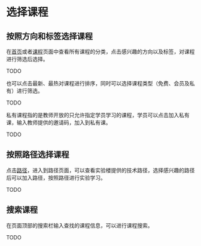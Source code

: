 # 选择课程

## 按照方向和标签选择课程

在[首页](https://www.shiyanlou.com)或者[课程](https://www.shiyanlou.com/courses)页面中查看所有课程的分类，点击感兴趣的方向以及标签，对课程进行筛选后选择。

TODO

也可以点击最新、最热对课程进行排序，同时可以选择课程类型（免费、会员及私有）进行筛选。

TODO

私有课程指的是教师开放的只允许指定学员学习的课程，学员可以点击加入私有课，输入教师提供的邀请码，加入到私有课。

TODO

## 按照路径选择课程

点击[路径](https://www.shiyanlou.com/paths)，进入到路径页面，可以查看实验楼提供的技术路径，选择感兴趣的路径后可以加入路径，按照路径进行实验学习。

TODO


## 搜索课程

在页面顶部的搜索栏输入查找的课程信息，可以进行课程搜索。

TODO

